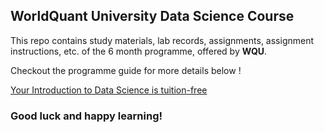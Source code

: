 ## WorldQuant University Data Science Course 

This repo contains study materials, lab records, assignments, assignment instructions, etc. of the 6 month programme, offered by **WQU**. 

Checkout the programme guide for more details below ! <br>

[Your Introduction to Data Science is tuition-free](https://wqu.org/programs/data-science)

### Good luck and happy learning!
